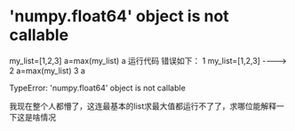# 'numpy.float64' object is not callable 

my_list=[1,2,3]
a=max(my_list)
a
运行代码 错误如下：
      1 my_list=[1,2,3]
----&gt; 2 a=max(my_list)
      3 a

TypeError: 'numpy.float64' object is not callable

我现在整个人都懵了，这连最基本的list求最大值都运行不了了，求哪位能解释一下这是啥情况